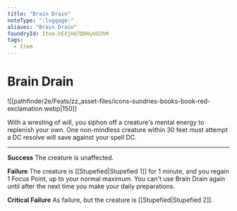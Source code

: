```yaml
---
title: "Brain Drain"
noteType: ":luggage:"
aliases: "Brain Drain"
foundryId: Item.hEXjHd7DDHyUO2hM
tags:
  - Item
---
```


# Brain Drain
![[pathfinder2e/Feats/zz_asset-files/icons-sundries-books-book-red-exclamation.webp|150]]

With a wresting of will, you siphon off a creature's mental energy to replenish your own. One non-mindless creature within 30 feet must attempt a DC resolve will save against your spell DC.

* * *

**Success** The creature is unaffected.

**Failure** The creature is [[Stupefied|Stupefied 1]] for 1 minute, and you regain 1 Focus Point, up to your normal maximum. You can't use Brain Drain again until after the next time you make your daily preparations.

**Critical Failure** As failure, but the creature is [[Stupefied|Stupefied 2]].
